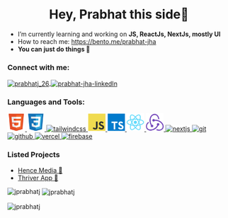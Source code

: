 <h1 align="center">Hey, Prabhat this side🤩</h1>

<ul>
  <li>I’m currently learning and working on <strong>JS, ReactJs, NextJs, mostly UI</strong></li>
  <li>How to reach me: <a href="https://bento.me/prabhat-jha" target="_blank">https://bento.me/prabhat-jha</a></li>
  <li> <strong>You can just do things 🚀</strong></li>
</ul>


<h3 align="left">Connect with me:</h3>
<p align="left">
  <a href="https://twitter.com/prabhatj_26" target="_blank">
    <img align="center" src="https://github.com/user-attachments/assets/40806191-cc6f-4aa0-89a5-3bae08620003" alt="prabhatj_26" height="30" width="40" />
  </a>
  <a href="https://linkedin.com/in/prabhat-jha-426325255" target="_blank">
    <img align="center" src="https://github.com/user-attachments/assets/a1d3762d-131c-4bea-bffd-dd5b3194ffa5" alt="prabhat-jha-linkedIn" height="30" width="40" />
  </a>
</p>


<h3 align="left">Languages and Tools:</h3>
<p align="left"> 
  <a href="https://developer.mozilla.org/en-US/docs/Web/HTML" target="_blank" rel="noreferrer">
    <img src="https://raw.githubusercontent.com/devicons/devicon/master/icons/html5/html5-original.svg" alt="html5" width="40" height="40"/>
  </a> 
  <a href="https://developer.mozilla.org/en-US/docs/Web/CSS" target="_blank" rel="noreferrer">
    <img src="https://raw.githubusercontent.com/devicons/devicon/master/icons/css3/css3-original.svg" alt="css3" width="40" height="40"/>
  </a>
  <a href="https://tailwindcss.com/" target="_blank" rel="noreferrer">
    <img src="https://www.vectorlogo.zone/logos/tailwindcss/tailwindcss-icon.svg" alt="tailwindcss" width="40" height="40"/>
  </a>
  <a href="https://developer.mozilla.org/en-US/docs/Web/JavaScript" target="_blank" rel="noreferrer">
    <img src="https://raw.githubusercontent.com/devicons/devicon/master/icons/javascript/javascript-original.svg" alt="javascript" width="40" height="40"/>
  </a> 
  <a href="https://www.typescriptlang.org/" target="_blank" rel="noreferrer">
    <img src="https://raw.githubusercontent.com/devicons/devicon/master/icons/typescript/typescript-original.svg" alt="typescript" width="40" height="40"/>
  </a>
  <a href="https://reactjs.org/" target="_blank" rel="noreferrer">
    <img src="https://raw.githubusercontent.com/devicons/devicon/master/icons/react/react-original.svg" alt="react" width="40" height="40"/>
  </a>
  <a href="https://redux.js.org" target="_blank" rel="noreferrer">
    <img src="https://raw.githubusercontent.com/devicons/devicon/master/icons/redux/redux-original.svg" alt="redux" width="40" height="40"/>
  </a>
  <a href="https://nextjs.org/" target="_blank" rel="noreferrer">
    <img src="https://github.com/user-attachments/assets/970c2d20-f69f-4556-a99c-2eabe5a042ff" alt="nextjs" width="40" height="40" style="background-color: white;"/>
  </a>
  <a href="https://git-scm.com/" target="_blank" rel="noreferrer"> 
    <img src="https://www.vectorlogo.zone/logos/git-scm/git-scm-icon.svg" alt="git" width="40" height="40"/> 
  </a> 
   <a href="https://github.com/" target="_blank" rel="noreferrer">
    <img src="https://github.com/user-attachments/assets/de8ee8c2-8836-4c55-9aaf-ee647db94832" alt="github" width="40" height="40"/>
  </a>
  <a href="https://vercel.com/" target="_blank" rel="noreferrer">
    <img src="https://github.com/user-attachments/assets/95fac589-03c1-4492-a2c1-681621764153" alt="vercel" width="40" height="40"/>
  </a>
  <a href="https://firebase.google.com/" target="_blank" rel="noreferrer">
    <img src="https://www.vectorlogo.zone/logos/firebase/firebase-icon.svg" alt="firebase" width="40" height="40"/>
  </a>

</p>

<h3 align="left">Listed Projects</h3>
<ul>
  <li><a href="https://hence-media.vercel.app/" target="_blank" rel="noreferrer">Hence Media 🚀</a></li>
  <li><a href="https://thriver-jhaprabhat268-gmailcoms-projects.vercel.app/" target="_blank" rel="noreferrer">Thriver App 💼</a></li>
</ul>





<p><img align="left" src="https://github-readme-stats.vercel.app/api/top-langs?username=jprabhatj&show_icons=true&locale=en&layout=compact" alt="jprabhatj" /></p>

<p>&nbsp;<img align="center" src="https://github-readme-stats.vercel.app/api?username=jprabhatj&show_icons=true&locale=en" alt="jprabhatj" /></p>

<p><img align="center" src="https://github-readme-streak-stats.herokuapp.com/?user=jprabhatj&" alt="jprabhatj" /></p>
